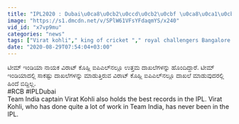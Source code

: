 ```yaml
---
title: "IPL2020 : Dubai\u0ca8\u0cb2\u0ccd\u0cb2\u0cbf \u0ca8\u0ca1\u0cbf\u0caf\u0ca4\u0ccd\u0ca4\u0cc6 RCB \u0cae\u0ccd\u0caf\u0cbe\u0c9c\u0cbf\u0c95\u0ccd Oneindia Kannada"
image: "https://s1.dmcdn.net/v/SPlW61VFsYFdaqmYS/x240"
vid_id: "x7vp9mu"
categories: "news"
tags: ["Virat kohli"," king of cricket "," royal challengers Bangalore "]
date: "2020-08-29T07:54:04+03:00"
---
```

ಟೀಮ್ ಇಂಡಿಯಾ ನಾಯಕ ವಿರಾಟ್ ಕೊಹ್ಲಿ ಐಪಿಎಲ್‌ನಲ್ಲೂ ಉತ್ತಮ ದಾಖಲೆಗಳನ್ನು ಹೊಂದಿದ್ದಾರೆ. ಟೀಮ್ ಇಂಡಿಯಾದಲ್ಲಿ ಸಾಕಷ್ಟು ದಾಖಲೆಗಳನ್ನು ಮಾಡುತ್ತಿರುವ ವಿರಾಟ್ ಕೊಹ್ಲಿ ಐಪಿಎಲ್‌ನಲ್ಲೂ ದಾಖಲೆ ಮಾಡುವುದರಲ್ಲಿ ಹಿಂದೆ ಬಿದ್ದಿಲ್ಲ.  <br>#RCB #IPLDubai  <br>Team India captain Virat Kohli also holds the best records in the IPL.  Virat Kohli, who has done quite a lot of work in Team India, has never been in the IPL.
